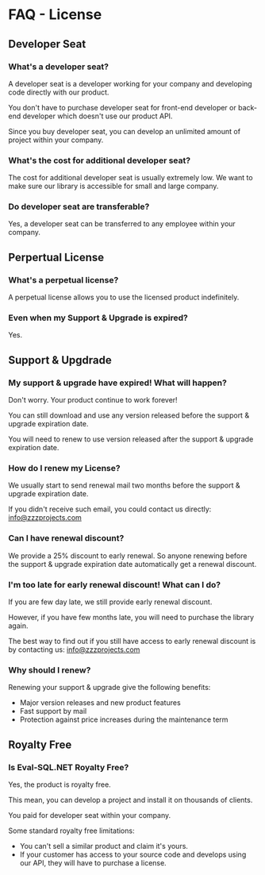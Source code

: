 # FAQ - License

## Developer Seat

### What's a developer seat?
A developer seat is a developer working for your company and developing code directly with our product.

You don't have to purchase developer seat for front-end developer or back-end developer which doesn't use our product API.

Since you buy developer seat, you can develop an unlimited amount of project within your company.

### What's the cost for additional developer seat?
The cost for additional developer seat is usually extremely low. We want to make sure our library is accessible for small and large company.

### Do developer seat are transferable?
Yes, a developer seat can be transferred to any employee within your company.

## Perpertual License

### What's a perpetual license?
A perpetual license allows you to use the licensed product indefinitely.

### Even when my Support & Upgrade is expired?
Yes.

## Support & Upgdrade

### My support & upgrade have expired! What will happen?
Don't worry. Your product continue to work forever!

You can still download and use any version released before the support & upgrade expiration date.

You will need to renew to use version released after the support & upgrade expiration date.

### How do I renew my License?
We usually start to send renewal mail two months before the support & upgrade expiration date.

If you didn't receive such email, you could contact us directly: info@zzzprojects.com

### Can I have renewal discount?
We provide a 25% discount to early renewal. So anyone renewing before the support & upgrade expiration date automatically get a renewal discount.

### I'm too late for early renewal discount! What can I do?
If you are few day late, we still provide early renewal discount.

However, if you have few months late, you will need to purchase the library again.

The best way to find out if you still have access to early renewal discount is by contacting us: info@zzzprojects.com

### Why should I renew?
Renewing your support & upgrade give the following benefits:

- Major version releases and new product features
- Fast support by mail
- Protection against price increases during the maintenance term

## Royalty Free

### Is Eval-SQL.NET Royalty Free?
Yes, the product is royalty free.

This mean, you can develop a project and install it on thousands of clients.

You paid for developer seat within your company.

Some standard royalty free limitations:

- You can't sell a similar product and claim it's yours.
- If your customer has access to your source code and develops using our API, they will have to purchase a license.
